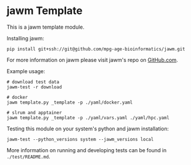 # jawm Template

This is a jawm template module.

Installing jawm:
```
pip install git+ssh://git@github.com/mpg-age-bioinformatics/jawm.git
```
For more information on jawm please visit jawm's repo on [GitHub.com](https://github.com/mpg-age-bioinformatics/jawm/tree/main).

Example usage:
```
# download test data
jawm-test -r download

# docker
jawm template.py _template -p ./yaml/docker.yaml

# slrum and apptainer
jawm template.py _template -p ./yaml/vars.yaml ./yaml/hpc.yaml
```

Testing this module on your system's python and jawm installation:
```
jawm-test --python_versions system --jawm_versions local
```
More information on running and developing tests can be found in `./test/README.md`.
